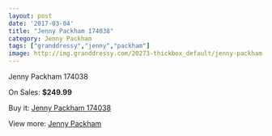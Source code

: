 ```yaml
---
layout: post
date: '2017-03-04'
title: "Jenny Packham 174038"
category: Jenny Packham
tags: ["granddressy","jenny","packham"]
image: http://img.granddressy.com/20273-thickbox_default/jenny-packham-174038.jpg
---
```

Jenny Packham 174038

On Sales: **$249.99**
<a href="https://www.granddressy.com/en/jenny-packham/19254-jenny-packham-174038.html"><amp-img layout="responsive" width="600" height="600" src="//img.granddressy.com/20273-thickbox_default/jenny-packham-174038.jpg" alt="Jenny Packham 174038 0" /></a>

Buy it: [Jenny Packham 174038](https://www.granddressy.com/en/jenny-packham/19254-jenny-packham-174038.html "Jenny Packham 174038")

View more: [Jenny Packham](https://www.granddressy.com/en/17-jenny-packham "Jenny Packham")